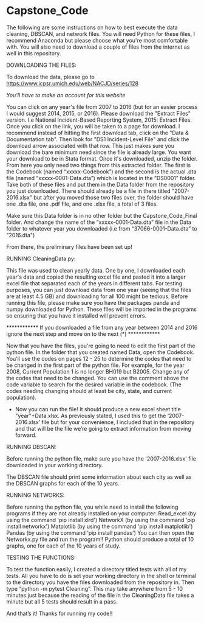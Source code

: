 # Capstone_Code

The following are some instructions on how to best execute the data cleaning, DBSCAN, and network files. You will need Python for these files, I recommend Anaconda but please choose what you're most comfortable with.
You will also need to download a couple of files from the internet as well in this repository.


DOWNLOADING THE FILES:


To download the data, please go to https://www.icpsr.umich.edu/web/NACJD/series/128

*You'll have to make an account for this website*

You can click on any year's file from 2007 to 2016 (but for an easier process I would suggest 2014, 2015, or 2016). Please download the "Extract Files" version. I.e National Incident-Based Reporting System, 2015: Extract Files. Once you click on the link, you will be taken to a page for download.
I recommend instead of hitting the first download tab, click on the "Data & Documentation tab". Then look for "DS1 Incident-Level File" and click the download arrow associated with that row. This just makes sure you download the bare minimum need since the file is already large. You want your download to be in Stata format. Once it's downloaded, unzip the folder. From here you only need two things from this extracted folder. 
The first is the Codebook (named “xxxxx-Codebook”) and the second is the actual .dta file (named “xxxxx-0001-Data.dta”) which is located in the “DS0001” folder. Take both of these files and put them in the Data folder from the repository you just downloaded. There should already be a file in there titled "2007-2016.xlsx" but after you moved those two files over, the folder should have one .dta file, one .pdf file, and one .xlsx file, a total of 3 files.

Make sure this Data folder is in no other folder but the Capstone_Code_Final folder. And change the name of the “xxxxx-0001-Data.dta” file in the Data folder to whatever year you downloaded (i.e from “37066-0001-Data.dta” to "2016.dta")

From there, the preliminary files have been set up!
 
RUNNING CleaningData.py:


This file was used to clean yearly data. One by one, I downloaded each year's data and copied the resulting excel file and pasted it into a larger excel file that separated each of the years in different tabs. For testing purposes, you can just download data from one year (seeing that the files are at least 4.5 GB) and downloading for all 100 might be tedious.
Before running this file, please make sure you have the packages panda and numpy downloaded for Python. These files will be imported in the programs so ensuring that you have it installed will prevent errors.


************ If you downloaded a file from any year between 2014 and 2016 ignore the next step and move on to the next (*) ************


Now that you have the files, you're going to need to edit the first part of the python file. In the folder that you created named Data, open the Codebook. You’ll use the codes on pages 12 - 25 to determine the codes that need to be changed in the first part of the python file. For example, for the year 2008, Current Population 1 is no longer BH019 but B2005. Change any of the codes that need to be changed. You can use the comment above the code variable to search for the desired variable in the codebook. (The codes needing changing should at least be city, state,  and current population).

* Now you can run the file! It should produce a new excel sheet title "year"+Data.xlsx. 
As previously stated, I used this to get the ‘2007-2016.xlsx’ file but for your convenience, I included that in the repository and that will be the file we’re going to extract information from moving forward. 
 
RUNNING DBSCAN: 

Before running the python file, make sure you have the '2007-2016.xlsx' file downloaded in your working directory. 
 
The DBSCAN file should print some information about each city as well as the DBSCAN graphs for each of the 10 years.


RUNNING NETWORKS:

Before running the python file, you while need to install the following programs if they are not already installed on your computer:
Read_excel (by using the command 'pip install xlrd')
NetworkX (by using the command 'pip install networkx')
Matplotlib (by using the command 'pip install matplotlib')
Pandas (by using the command 'pip install pandas')
You can then open the Networkx.py file and run the program!!
Python should produce a total of 10 graphs, one for each of the 10 years of study.


TESTING THE FUNCTIONS: 

To test the function easily, I created a directory titled tests with all of my tests. All you have to do is set your working directory in the shell or terminal to the directory you have the files downloaded from the repository in. Then type “python -m pytest Cleaning”. This may take anywhere from 5 - 10 minutes just because the reading of the file in the CleaningData file takes a minute but all 5 tests should result in a pass. 

And that’s it! Thanks for running my code!!

